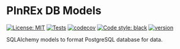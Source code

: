 # PInREx DB Models

[![License: MIT](https://img.shields.io/badge/License-MIT-yellow.svg)](https://opensource.org/licenses/MIT)
[![Tests](https://github.com/jdkern11/pinrex_db_models/workflows/tests/badge.svg)](https://github.com/jdkern11/pinrex_db_models/actions?workflow=tests)
[![codecov](https://codecov.io/gh/jdkern11/pinrex_db_models/branch/main/graph/badge.svg?token=4MU1H8MD94)](https://codecov.io/gh/jdkern11/pinrex_db_models)
[![Code style: black](https://img.shields.io/badge/code%20style-black-000000.svg)](https://github.com/python/black)
[![version](https://img.shields.io/badge/Release-0.1.0-blue)](https://github.com/jdkern11/pinrex_db_models/releases)


SQLAlchemy models to format PostgreSQL database for data.

